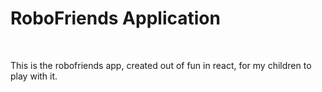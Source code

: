 <h1>RoboFriends Application</h1>
<br />
<p>This is the robofriends app, created out of fun in react, for my children to play with it.</p>